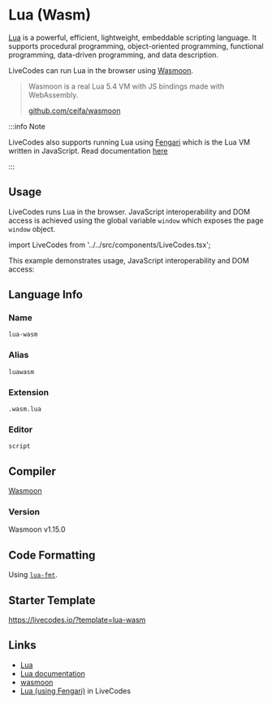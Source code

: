 # Lua (Wasm)

[Lua](https://www.lua.org/) is a powerful, efficient, lightweight, embeddable scripting language. It supports procedural programming, object-oriented programming, functional programming, data-driven programming, and data description.

LiveCodes can run Lua in the browser using [Wasmoon](https://github.com/ceifa/wasmoon).

> Wasmoon is a real Lua 5.4 VM with JS bindings made with WebAssembly.
>
> [github.com/ceifa/wasmoon](https://github.com/ceifa/wasmoon)

:::info Note

LiveCodes also supports running Lua using [Fengari](https://fengari.io/) which is the Lua VM written in JavaScript. Read documentation [here](./lua.md)

:::

## Usage

LiveCodes runs Lua in the browser. JavaScript interoperability and DOM access is achieved using the global variable `window` which exposes the page `window` object.

import LiveCodes from '../../src/components/LiveCodes.tsx';

This example demonstrates usage, JavaScript interoperability and DOM access:

<LiveCodes template="lua-wasm" height="80vh"></LiveCodes>

## Language Info

### Name

`lua-wasm`

### Alias

`luawasm`

### Extension

`.wasm.lua`

### Editor

`script`

## Compiler

[Wasmoon](https://github.com/ceifa/wasmoon)

### Version

Wasmoon v1.15.0

## Code Formatting

Using [`lua-fmt`](https://github.com/trixnz/lua-fmt).

## Starter Template

https://livecodes.io/?template=lua-wasm

## Links

- [Lua](https://www.lua.org/)
- [Lua documentation](https://www.lua.org/docs.html)
- [wasmoon](https://github.com/ceifa/wasmoon)
- [Lua (using Fengari)](./lua.md) in LiveCodes
